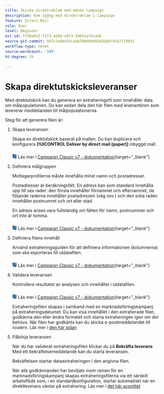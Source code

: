 ```yaml
---
title: Skicka direktreklam med Adobe Campaign
description: Kom igång med direktreklam i Campaign
feature: Direct Mail
role: User
level: Beginner
exl-id: ff2be012-72f3-428d-a973-196fea7ec4ab
source-git-commit: 567c2e84433caab708ddb9026dda6f9cb717d032
workflow-type: tm+mt
source-wordcount: '399'
ht-degree: 2%

---
```


# Skapa direktutskicksleveranser

Med direktutskick kan du generera en extraheringsfil som innehåller data om målpopulationen. Du kan sedan dela den här filen med leverantören som levererar meddelanden till målpopulationerna.

Steg för att generera filen är:

1. Skapa leveransen

   Skapa en direktutskick baserat på mallen. Du kan duplicera och konfigurera **[!UICONTROL Deliver by direct mail (paper)]** inbyggd mall.

   ![](../assets/do-not-localize/book.png) Läs mer i [Campaign Classic v7 - dokumentation](https://experienceleague.adobe.com/docs/campaign-classic/using/sending-messages/sending-direct-mail/creating-a-direct-mail-delivery.html){target="_blank"}

1. Definiera målgruppen

   Mottagarprofilerna måste innehålla minst namn och postadresser.

   Postadresser är beräkningsfält. En adress kan som standard innehålla upp till sex rader: den första innehåller förnamnet och efternamnet, de följande raderna innehåller postadressen (väg osv.) och den sista raden innehåller postnumret och ort eller stad.

   En adress anses vara fullständig om fälten för namn, postnummer och ort inte är tomma.

   ![](../assets/do-not-localize/book.png) Läs mer i [Campaign Classic v7 - dokumentation](https://experienceleague.adobe.com/docs/campaign-classic/using/sending-messages/key-steps-when-creating-a-delivery/steps-defining-the-target-population.html){target="_blank"}

1. Definiera filens innehåll

   Använd extraheringsguiden för att definiera informationen (kolumnerna) som ska exporteras till utdatafilen.

   ![](../assets/do-not-localize/book.png) Läs mer i [Campaign Classic v7 - dokumentation](https://experienceleague.adobe.com/docs/campaign-classic/using/sending-messages/sending-direct-mail/defining-the-direct-mail-content.html){target="_blank"}

1. Validera leveransen

   Kontrollera resultatet av analysen och innehållet i utdatafilen.

   ![](../assets/do-not-localize/book.png) Läs mer i [Campaign Classic v7 - dokumentation](https://experienceleague.adobe.com/docs/campaign-classic/using/sending-messages/sending-direct-mail/validating.html){target="_blank"}

   Extraheringsfilen skapas i samband med en marknadsföringskampanj på extraheringsdatumet. Du kan visa innehållet i den extraherade filen, godkänna den eller ändra formatet och starta extraheringen igen om det behövs. När filen har godkänts kan du skicka e-postmeddelandet till routern. Läs mer i [den här sidan](https://experienceleague.adobe.com/docs/campaign/automation/campaign-orchestration/marketing-campaign-approval.html)

1. Påbörja leveransen

   När du har validerat extraheringsfilen klickar du på **Bekräfta leverans** Med ett bekräftelsemeddelande kan du starta leveransen.

   Bekräftelsen startar dataextraheringen i den angivna filen.

   När alla godkännanden har beviljats inom ramen för en marknadsföringskampanj skapas extraheringsfilerna via ett särskilt arbetsflöde som, i en standardkonfiguration, startar automatiskt när en direktleverans väntar på extrahering. Läs mer i [det här avsnittet](https://experienceleague.adobe.com/docs/campaign/automation/campaign-orchestration/marketing-campaign-deliveries.html)
